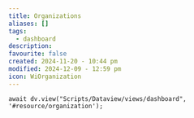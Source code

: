```yaml
---
title: Organizations
aliases: []
tags:
  - dashboard
description: 
favourite: false
created: 2024-11-20 - 10:44 pm
modified: 2024-12-09 - 12:59 pm
icon: WiOrganization
---
```


```dataviewjs
await dv.view("Scripts/Dataview/views/dashboard", '#resource/organization');
```
